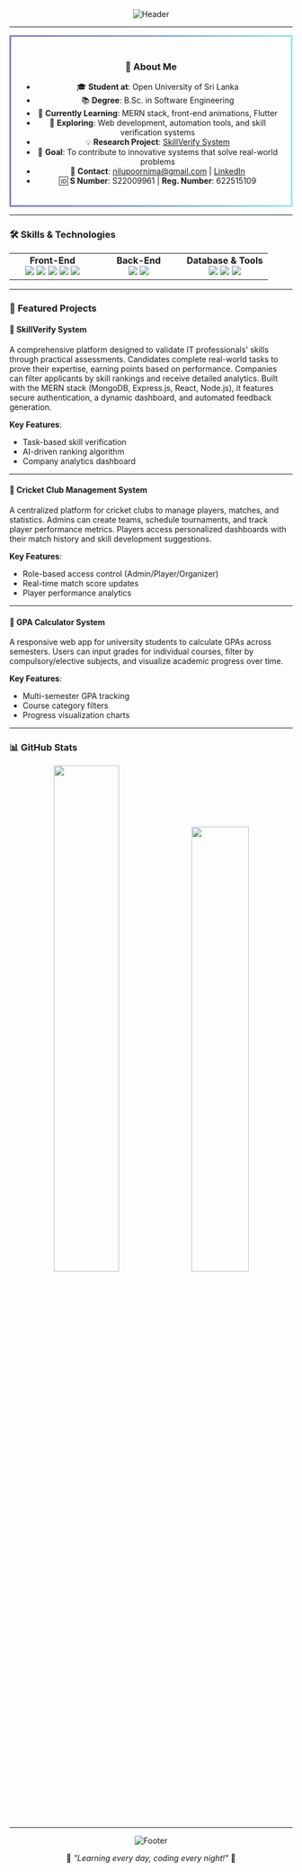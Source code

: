 <!-- Header with animated wave -->
<div align="center">
  <img src="https://capsule-render.vercel.app/api?type=waving&color=0:7F7FD5,50:86A8E7,100:91EAE4&height=200&section=header&text=Hi%20👋%20I'm%20Nilu%20Poornima&fontSize=35&fontAlign=center&fontColor=ffffff&animation=fadeIn" alt="Header" />
</div>

---

<!-- About Me Section -->
<div align="center" style="border: 3px solid transparent; border-image: linear-gradient(to right, #7F7FD5, #86A8E7, #91EAE4); border-image-slice: 1; padding: 20px; margin: 10px 0; border-radius: 10px;">
  
  ### 🌟 **About Me**
  - 🎓 **Student at**: Open University of Sri Lanka  
  - 📚 **Degree**: B.Sc. in Software Engineering  
  - 🌱 **Currently Learning**: MERN stack, front-end animations, Flutter  
  - 🔭 **Exploring**: Web development, automation tools, and skill verification systems  
  - 💡 **Research Project**: [SkillVerify System](#skillverify-project)  
  - 🧠 **Goal**: To contribute to innovative systems that solve real-world problems  
  - 📨 **Contact**: nilupoornima@gmail.com | [LinkedIn](#)  
  - 🆔 **S Number**: S22009961 | **Reg. Number**: 622515109  

</div>

---

<!-- Skills Section -->
### 🛠 **Skills & Technologies**
<table width="100%">
  <tr>
    <td width="33%" align="center">
      <b>Front-End</b><br>
      <img src="https://img.shields.io/badge/HTML5-E34F26?style=for-the-badge&logo=html5&logoColor=white">
      <img src="https://img.shields.io/badge/CSS3-1572B6?style=for-the-badge&logo=css3&logoColor=white">
      <img src="https://img.shields.io/badge/JavaScript-F7DF1E?style=for-the-badge&logo=javascript&logoColor=black">
      <img src="https://img.shields.io/badge/React-61DAFB?style=for-the-badge&logo=react&logoColor=black">
      <img src="https://img.shields.io/badge/Tailwind_CSS-06B6D4?style=for-the-badge&logo=tailwind-css&logoColor=white">
    </td>
    <td width="33%" align="center">
      <b>Back-End</b><br>
      <img src="https://img.shields.io/badge/Node.js-339933?style=for-the-badge&logo=nodedotjs&logoColor=white">
      <img src="https://img.shields.io/badge/Express.js-000000?style=for-the-badge&logo=express&logoColor=white">
    </td>
    <td width="33%" align="center">
      <b>Database & Tools</b><br>
      <img src="https://img.shields.io/badge/MongoDB-47A248?style=for-the-badge&logo=mongodb&logoColor=white">
      <img src="https://img.shields.io/badge/MySQL-4479A1?style=for-the-badge&logo=mysql&logoColor=white">
      <img src="https://img.shields.io/badge/Git-F05032?style=for-the-badge&logo=git&logoColor=white">
    </td>
  </tr>
</table>

---

<!-- Projects Section with Medium Descriptions -->
### 🚀 **Featured Projects**

#### 🎯 **SkillVerify System**  
A comprehensive platform designed to validate IT professionals' skills through practical assessments. Candidates complete real-world tasks to prove their expertise, earning points based on performance. Companies can filter applicants by skill rankings and receive detailed analytics. Built with the MERN stack (MongoDB, Express.js, React, Node.js), it features secure authentication, a dynamic dashboard, and automated feedback generation.  

**Key Features**:  
- Task-based skill verification  
- AI-driven ranking algorithm  
- Company analytics dashboard  

---

#### 🏏 **Cricket Club Management System**  
A centralized platform for cricket clubs to manage players, matches, and statistics. Admins can create teams, schedule tournaments, and track player performance metrics. Players access personalized dashboards with their match history and skill development suggestions.  

**Key Features**:  
- Role-based access control (Admin/Player/Organizer)  
- Real-time match score updates  
- Player performance analytics  

---

#### 📐 **GPA Calculator System**  
A responsive web app for university students to calculate GPAs across semesters. Users can input grades for individual courses, filter by compulsory/elective subjects, and visualize academic progress over time.  

**Key Features**:  
- Multi-semester GPA tracking  
- Course category filters  
- Progress visualization charts  

---

<!-- Stats Section -->
### 📊 **GitHub Stats**
<div align="center">
  <img src="https://github-readme-stats.vercel.app/api?username=Nilushka169&show_icons=true&theme=radical&hide_border=true" width="48%">
  <img src="https://github-readme-stats.vercel.app/api/top-langs/?username=Nilushka169&layout=compact&theme=radical&hide_border=true" width="45%">
</div>

---

<!-- Footer -->
<div align="center">
  <img src="https://capsule-render.vercel.app/api?type=waving&color=0:91EAE4,50:86A8E7,100:7F7FD5&height=120&section=footer" alt="Footer" />
  <p>🌟 <i>"Learning every day, coding every night!"</i> 🌟</p>
</div>
